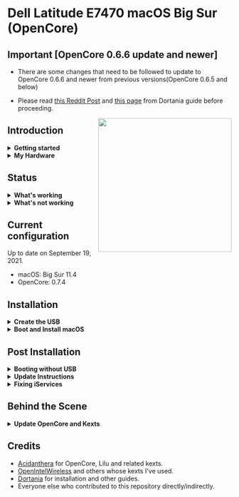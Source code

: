 # Dell Latitude E7470 macOS Big Sur (OpenCore)

## Important [OpenCore 0.6.6 update and newer]

* There are some changes that need to be followed to update to OpenCore 0.6.6 and newer from previous versions(OpenCore 0.6.5 and below)

* Please read [this Reddit Post](https://www.reddit.com/r/hackintosh/comments/lb2456/psa_opencore_066_will_require_you_to_jump_through/) and [this page](https://dortania.github.io/OpenCore-Post-Install/multiboot/bootstrap.html#updating-bootstrap-in-0-6-6) from Dortania guide before proceeding.

<img align="right" src="https://imgur.com/25u1lIk.jpg" width="300">

## Introduction

<details>  
<summary><strong>Getting started</strong></summary>
</br>

**Meet the bootloader:**

- [Why OpenCore?](https://dortania.github.io/OpenCore-Install-Guide/why-oc.html)
- [Dortania's website](https://dortania.github.io)

**Recommended tools:**

- Plist editor: [ProperTree](https://github.com/corpnewt/ProperTree)
- EFI Partition Mounting Script: [MountEFI](https://github.com/corpnewt/MountEFI)

</details>

<details>  
<summary><strong>My Hardware</strong></summary>
</br>

| Model              | Dell Latitude E7470                        |
|:-------------------|:-------------------------------------------|
| Processor          | Intel Core i7-6600U                        |
| Graphics           | Integrated Intel HD Graphics 520           |
| Memory             | 8GB 2133MHz DDR4 SODIMM                    |
| Display            | 14" WQHD (2560x1440) with ELAN Touchscreen |
| Storage            | Micron 512GB M.2 SATA SSD                  |
| WLAN + Bluetooth   | Intel Dual Band Wireless-AC 8260           |
| Camera             | 1920x1080 FHD Webcam                       |
| Fingerprint Reader | No                                         |
| Soundcard          | Realtek ALC293                             |
| Keyboard           | Backlit Keyboard                           |
| Trackpad           | ALPS Touchpad                              |

</details>

## Status

<details>  
<summary><strong>What's working</strong></summary>
</br>

- [x] Intel HD 520 Graphics `incuding graphics acceleration`
- [x] All USB ports
- [x] Internal camera
- [x] WiFi using [AirportItlwm](https://github.com/OpenIntelWireless/itlwm)
- [x] Bluetooth using [IntelBluetoothFirmware and IntelBluetoothInjector](https://github.com/OpenIntelWireless/IntelBluetoothFirmware)
- [x] Shutdown/ Reboot/ Sleep/ Wake
- [x] Speakers and headphones jack
- [x] Intel Gigabit Ethernet
- [x] iMessage, FaceTime, App Store
- [x] miniDP and HDMI with digital audio passthrough(If you experience cursor lags, try turning on and off one of the displays.)
- [x] Keyboard and Trackpad(two finger vertical swipes)
- [x] DRM(Works with Google Chrome. Tested with Prime Video and Netflix.)
- [x] SD Card Reader using [Sinetek-rtsx](https://github.com/cholonam/Sinetek-rtsx)

</details>

<details>  
<summary><strong>What's not working</strong></summary>
</br>

- [ ] Multitouch gestures for ALPS touchpad.([#1](https://github.com/adityabakare/macOS-Dell-Latitude-E7470/issues/1))

</details>

## Current configuration

Up to date on September 19, 2021.
- macOS: Big Sur 11.4
- OpenCore: 0.7.4

## Installation

<details>
<summary><strong>Create the USB</strong></summary>
</br>

Follow the [guide on the OpenCore documentation](https://dortania.github.io/OpenCore-Install-Guide/installer-guide/) to create a USB for installation. Choose the operating system you use to create the USB and proceed with the guide. At the end of the Create USB section, OpenCore will ask us to do additional configurations. We don't need to do any of that because the `EFI` folder in this repository provides all necessary configurations we need for installation on Dell Latitude E7470.
</details>

<details>
<summary><strong>Boot and Install macOS</strong></summary>
</br>

- Plug in the USB we created to your Dell computer
- Press the Power button to turn on our computer (if you used the Dell to create the USB, shutdown the computer first)
- Wait and we will see the Apple icon on a black screen with a progress bar at the bottom
- Then, we will see a menu with four options. Make sure select `Disk Utility` to partition your disk appropriately and format the partition for installing macOS into `APFS`. If you are dual booting with other operating systems, an easier way would be to partition the drive beforehand as some formats like NTFS are readonly on macOS.
- Follow the installation steps and configure the preferences to your liking
- Log in to macOS and enjoy

</details>

## Post Installation

<details>
<summary><strong>Booting without USB</strong></summary>
</br>

You need to plug in the installation USB created previously everytime you start macOS after shutdown. If you want to boot without the USB, follow [this guide by OpenCore](https://dortania.github.io/OpenCore-Post-Install/universal/oc2hdd.html#grabbing-opencore-off-the-usb).

</details>

<details>
<summary><strong>Update Instructions</strong></summary>
</br>

- To Update to Big Sur from Catalina, just replace the previous Catalina EFI(only if you're using it from my repo) with this one and update normally.

- To update from an older version of EFI to the current one, download this repository and replace your EFI folder with this one. Make sure you use your own SMBIOS, the included one is only for reference.

- After update, you can check your current OpenCore version by typing the following line in the Terminal:
```
nvram 4D1FDA02-38C7-4A6A-9CC6-4BCCA8B30102:opencore-version
```
You may see a line printed as follows:
```
4D1FDA02-38C7-4A6A-9CC6-4BCCA8B30102:opencore-version	REL-074-2021-09-19
```
where `REL` means a RELEASE version of OC, `074` means version 0.7.4, and `2021-09-19` is the date of the release.

</details>

<details>
<summary><strong>Fixing iServices</strong></summary>
</br>

- In order to get Apple Services like App Store working, you need to generate your own SMBIOS(The included one is only for reference).

- For more information on how to do that, visit the [Dortania Guide](https://dortania.github.io/OpenCore-Post-Install/universal/iservices.html#generate-a-new-serial).

</details>

## Behind the Scene

<details>
<summary><strong>Update OpenCore and Kexts</strong></summary>
</br>

Follow [this guide](https://www.insanelymac.com/forum/topic/347035-guide-updating-and-maintaining-opencore-new-method/) to automatically update OpenCore and all kexts to the latest version.
I clipped the relevant parts of the guide here for reference:
Thanks to OCAT, updating and maintaining OpenCore basically boils the update process down to 3 major steps: Synchronizing the config.plist, Updating OpenCore and Drivers, Updating Kexts and Resources. That's it.

 

### I. Preparation, Tools and Cautionary Measures:

Terminal - To find out which version of OpenCore you are currently using, enter: nvram 4D1FDA02-38C7-4A6A-9CC6-4BCCA8B30102:opencore-version

* [ProperTree](https://github.com/corpnewt/ProperTree) and a plist Editor. I use a combination of ProperTree for creating snapshots of and PlistEditPro for editing the config.plist. There's also the free open-source, cross-platform [PlistEDPlus](https://github.com/ic005k/PlistEDPlus)
* [Kext Updater](https://www.sl-soft.de/kext-updater/) - One of the must-have tools for maintaining your EFI Folder. It can mount the ESP Partition, download OpenCore, Clover, Drivers, Kexts and NVIDIA Webdrivers. It also has useful Tools integrated, like creating backups of your EFI Folder, Rebuild Kext Cache, Disable Gatekeeper, compare and validate config plists and calculate ScanPolicy. It is a tremendous time saver for maintaining your EFI Folder. For Kext Updater to work properly you need to disable SIP.
* [OCAT (OpenCore Auxiliary Tools)](https://github.com/ic005k/QtOpenCoreConfig/releases) ­- Tool for editing and updating OpenCore files, Drivers and the config.plist. Its best feature is that it automatically updates any outdated config.plist to the latest structure and feature-set without changing your settings: like adding, renaming, removing or relocating entries. So no more manual editing of the config structure is required to bring it up to date, which was a tremendous p.i.t.a before.

CAUTION: When updating from version ≤ 0.6.5, disabling Bootstrap is mandatory prior to updating OpenCore, to avoid issues. Disable `BootProtect` (set it to None), reboot, reset NVRAM and then update OpenCore. More details here. My suggestion: don't use Bootstrap unless you really have to (for example, if you have Windows and macOS installed on the same disk, like Laptops often do).

CAUTION: If you are running  macOS older than Big Sur, you need to change the following values, otherwise you won't see your macOS Disk(s) in BootPicker, since the APFS Driver will not be loaded:

UEFI > APFS > MinDate: set it to -1

UEFI > APFS > MinVersion: set it to -1

### II. Update Example: Updating your system's EFI Folder

Updating your system's EFI folder basically works the same as updating a downloaded EFI folder. The only difference is that we store a backup to a USB stick and perform the actual update directly on the mounted ESP. There are less steps to perform overall and the workflow in Kext Updater differs slightly. IMPORTANT: Before you do anything, Backup your working EFI Folder to a FAT32 formatted USB Stick as a fallback to boot from if the system won't boot after updating OpenCore.

1. Updating OpenCore, Drivers and config.plist with OCAT

Run OCAT and check for program updates if you haven't already (globe icon)!
Mount ESP (Hard Disk Icon)
BACKUP YOUR CURRENT EFI FOLDER ON A FAT32 FORMATTED USB STICK!
Open the config.plist
Next, hit "Save" (the Floppy Icon). This will automatically update the config.plist to the latest form with the latest feature-set.
Click "Synchronize OC main program" (aka the Recycle Button). This will update OpenCore and the Drivers present in your EFI.

2. Gathering latest Kexts and Resources using Kext Updater

Click on "Check" to download the latest kexts for your EFI. They will be stored in Desktop > Kext-Updates by default
Next, click on "Bootloader"
From the Drop-down menu, select "OpenCore".
Another drop-down menu called "Please select" appears next to it. Select "OcBinaryData" and hit "Download"
The Kext Updates Folder on your Desktop now contains the latest Kexts and Resources
Copy and replace only present outdated Kext files in the downloaded EFI > OC > Kexts Folder
Copy and replace the Resources Folder in the downloaded EFI > OC > Resources (ideally, update HfsPlus.efi as well if you use it - it's in the "Drivers" Folder of "OcBinaryData)
Basically, OpenCore, the Config, Drivers, Kexts and Resources are up to Date now. On to validating the config...

3. Validate and Test

Open the config again in OCAT and click on the green check mark icon to validate it. Everything should be fine. If it is not, compare your config.plist with the sample.plist in included in the OpenCore Package to fix the errors mentioned in the log.
Fix Errors if there any. Once they are fixed, save the config and reboot.

DONE! Congratulations you successfully updated your OpenCore EFI to the latest version!

</details>

## Credits

- [Acidanthera](https://github.com/acidanthera) for OpenCore, Lilu and related kexts.
- [OpenIntelWireless](https://github.com/OpenIntelWireless) and others whose kexts I've used.
- [Dortania](https://dortania.github.io) for installation and other guides.
- Everyone else who contributed to this repository directly/indirectly.
